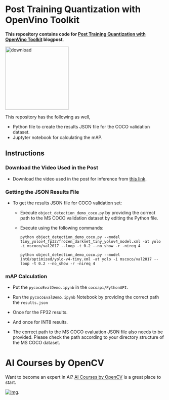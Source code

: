 
# Post Training Quantization with OpenVino Toolkit

**This repository contains code for [Post Training Quantization with OpenVino Toolkit](https://learnopencv.com/post-training-quantization-with-openvino-toolkit/) blogpost**.

[<img src="https://learnopencv.com/wp-content/uploads/2022/07/download-button-e1657285155454.png" alt="download" width="200">](https://www.dropbox.com/sh/xe8k0xbfdudomdy/AAAYS9r9c0jW7ypsFFSCNBPJa?dl=1)

This repository has the following as well,

* Python file to create the results JSON file for the COCO validation dataset.
* Juptyter notebook for calculating the mAP.

## Instructions

### Download the Video Used in the Post

* Download the video used in the post for inference from [this link](https://www.pexels.com/video/people-wearing-face-mask-in-public-area-4562551/).

### Getting the JSON Results File 

* To get the results JSON file for COCO validation set:

  * Execute `object_detection_demo_coco.py` by providing the correct path to the MS COCO validation dataset by editing the Python file.

  * Execute using the following commands:

    ```
    python object_detection_demo_coco.py --model tiny_yolov4_fp32/frozen_darknet_tiny_yolov4_model.xml -at yolo -i mscoco/val2017 --loop -t 0.2 --no_show -r -nireq 4
    ```

    ```
    python object_detection_demo_coco.py --model int8/optimized/yolo-v4-tiny.xml -at yolo -i mscoco/val2017 --loop -t 0.2 --no_show -r -nireq 4
    ```

### mAP Calculation

* Put the `pycocoEvalDemo.ipynb` in the `cocoapi/PythonAPI`.

* Run the `pycocoEvalDemo.ipynb` Notebook by providing the correct path the `results.json` 
* Once for the FP32 results.
* And once for INT8 results.
* The correct path to the MS COCO evaluation JSON file also needs to be provided. Please check the path according to your directory structure of the MS COCO dataset.


# AI Courses by OpenCV

Want to become an expert in AI? [AI Courses by OpenCV](https://opencv.org/courses/) is a great place to start.

[![img](https://camo.githubusercontent.com/18c5719ef10afe9607af3e87e990068c942ae4cba8bd4d72d21950d6213ea97e/68747470733a2f2f7777772e6c6561726e6f70656e63762e636f6d2f77702d636f6e74656e742f75706c6f6164732f323032302f30342f41492d436f75727365732d42792d4f70656e43562d4769746875622e706e67)](https://opencv.org/courses/).